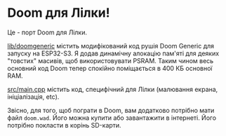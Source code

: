 # Doom для Лілки!

Це - порт Doom для Лілки.

[lib/doomgeneric](./lib/doomgeneric) містить модифікований код рушія Doom Generic для запуску на ESP32-S3. Я додав динамічну алокацію пам'яті для деяких "товстих" масивів, щоб використовувати PSRAM. Таким чином весь основний код Doom тепер спокійно поміщається в 400 КБ основної RAM.

[src/main.cpp](./src/main.cpp) містить код, специфічний для Лілки (малювання екрана, ініціалізація, etc).

Звісно, для того, щоб пограти в Doom, вам додатково потрібно мати файл `doom.wad`. Його можна купити або завантажити в інтернеті. Його потрібно покласти в корінь SD-карти.
